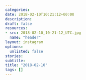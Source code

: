 ```yaml
---
categories:
date: 2018-02-10T10:21:12+00:00
description:
draft: false
resources:
- src: 2018-02-10_10-21-12_UTC.jpg
  name: "header"
layout: instagram
options:
  unlisted: false
stories:
subtitle:
title: "2018-02-10"
tags: []
---
```


 
